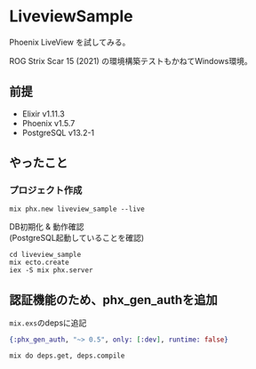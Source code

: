 # LiveviewSample

Phoenix LiveView を試してみる。  

ROG Strix Scar 15 (2021) の環境構築テストもかねてWindows環境。

## 前提

- Elixir v1.11.3
- Phoenix v1.5.7
- PostgreSQL v13.2-1

## やったこと

### プロジェクト作成

```shell
mix phx.new liveview_sample --live
```

DB初期化 & 動作確認  
(PostgreSQL起動していることを確認)

```shell
cd liveview_sample
mix ecto.create
iex -S mix phx.server
```

## 認証機能のため、phx_gen_authを追加

`mix.exs`のdepsに追記

```elixir
{:phx_gen_auth, "~> 0.5", only: [:dev], runtime: false}
```

```shell
mix do deps.get, deps.compile
```
